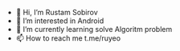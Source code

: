 - 👋 Hi, I’m Rustam Sobirov
- 👀 I’m interested in Android 
- 🌱 I’m currently learning  solve Algoritm problem
- 📫 How to reach me t.me/ruyeo

<!---
rustamAlgoritm/rustamAlgoritm is a ✨ special ✨ repository because its `README.md` (this file) appears on your GitHub profile.
You can click the Preview link to take a look at your changes.
--->
